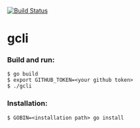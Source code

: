[![Build Status](https://github.com/gooddoog/gcli/workflows/Build/badge.svg)](https://github.com/gooddoog/gcli/actions)

# gcli

### Build and run:
```console
$ go build
$ export GITHUB_TOKEN=<your github token>
$ ./gcli
```

### Installation:
```console
$ GOBIN=<installation path> go install
```
